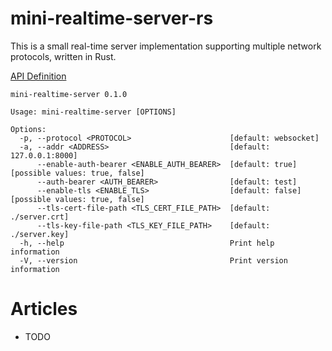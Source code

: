 # mini-realtime-server-rs

This is a small real-time server implementation supporting multiple network protocols, written in Rust.

[API Definition](./protobuf/app.proto)

```
mini-realtime-server 0.1.0

Usage: mini-realtime-server [OPTIONS]

Options:
  -p, --protocol <PROTOCOL>                      [default: websocket]
  -a, --addr <ADDRESS>                           [default: 127.0.0.1:8000]
      --enable-auth-bearer <ENABLE_AUTH_BEARER>  [default: true] [possible values: true, false]
      --auth-bearer <AUTH_BEARER>                [default: test]
      --enable-tls <ENABLE_TLS>                  [default: false] [possible values: true, false]
      --tls-cert-file-path <TLS_CERT_FILE_PATH>  [default: ./server.crt]
      --tls-key-file-path <TLS_KEY_FILE_PATH>    [default: ./server.key]
  -h, --help                                     Print help information
  -V, --version                                  Print version information
```

# Articles

- TODO
